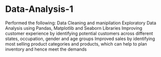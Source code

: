 # Data-Analysis-1
Performed the following: 
Data Cleaning and manipilation
Exploratory Data Analysis using Pandas, Matplotlib and Seaborn Libraries
Improving customer experience by identifying potential customers across different states, occupation, gender and age groups 
Improved sales by identifying most selling product categories and products, which can help to plan inventory and hence meet the demands
